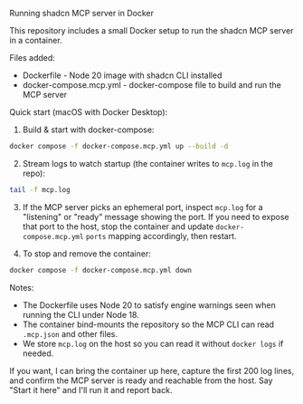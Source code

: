 Running shadcn MCP server in Docker

This repository includes a small Docker setup to run the shadcn MCP server in a container.

Files added:
- Dockerfile - Node 20 image with shadcn CLI installed
- docker-compose.mcp.yml - docker-compose file to build and run the MCP server

Quick start (macOS with Docker Desktop):

1. Build & start with docker-compose:

```bash
docker compose -f docker-compose.mcp.yml up --build -d
```

2. Stream logs to watch startup (the container writes to `mcp.log` in the repo):

```bash
tail -f mcp.log
```

3. If the MCP server picks an ephemeral port, inspect `mcp.log` for a "listening" or "ready" message showing the port. If you need to expose that port to the host, stop the container and update `docker-compose.mcp.yml` `ports` mapping accordingly, then restart.

4. To stop and remove the container:

```bash
docker compose -f docker-compose.mcp.yml down
```

Notes:
- The Dockerfile uses Node 20 to satisfy engine warnings seen when running the CLI under Node 18.
- The container bind-mounts the repository so the MCP CLI can read `.mcp.json` and other files.
- We store `mcp.log` on the host so you can read it without `docker logs` if needed.

If you want, I can bring the container up here, capture the first 200 log lines, and confirm the MCP server is ready and reachable from the host. Say "Start it here" and I'll run it and report back.
